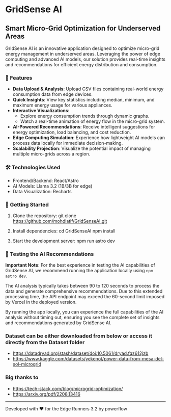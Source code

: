 # GridSense AI

## Smart Micro-Grid Optimization for Underserved Areas

GridSense AI is an innovative application designed to optimize micro-grid energy management in underserved areas. Leveraging the power of edge computing and advanced AI models, our solution provides real-time insights and recommendations for efficient energy distribution and consumption.

### 🚀 Features

- **Data Upload & Analysis**: Upload CSV files containing real-world energy consumption data from edge devices.
- **Quick Insights**: View key statistics including median, minimum, and maximum energy usage for various appliances.
- **Interactive Visualizations**:
  - Explore energy consumption trends through dynamic graphs.
  - Watch a real-time animation of energy flow in the micro-grid system.
- **AI-Powered Recommendations**: Receive intelligent suggestions for energy optimization, load balancing, and cost reduction.
- **Edge Computing Simulation**: Experience how lightweight AI models can process data locally for immediate decision-making.
- **Scalability Projection**: Visualize the potential impact of managing multiple micro-grids across a region.

### 🛠️ Technologies Used

- Frontend/Backend: React/Astro
- AI Models: Llama 3.2 (1B/3B for edge)
- Data Visualization: Recharts

### 🏁 Getting Started

1. Clone the repository:
   git clone https://github.com/mohdlatif/GridSenseAI.git

2. Install dependencies:
   cd GridSenseAI
   npm install

3. Start the development server:
   npm run astro dev

### 🧪 Testing the AI Recommendations

**Important Note**: For the best experience in testing the AI capabilities of GridSense AI, we recommend running the application locally using `npm astro dev`.

The AI analysis typically takes between 90 to 120 seconds to process the data and generate comprehensive recommendations. Due to this extended processing time, the API endpoint may exceed the 60-second limit imposed by Vercel in the deployed version.

By running the app locally, you can experience the full capabilities of the AI analysis without timing out, ensuring you see the complete set of insights and recommendations generated by GridSense AI.

### Dataset can be either downloaded from below or access it directly from the Dataset folder

- https://datadryad.org/stash/dataset/doi:10.5061/dryad.fqz612jzb
- https://www.kaggle.com/datasets/yekenot/power-data-from-mesa-del-sol-microgrid

### Big thanks to

- https://tech-stack.com/blog/microgrid-optimization/
- https://arxiv.org/pdf/2208.13416

---

Developed with ❤️ for the Edge Runners 3.2 by powerflow
